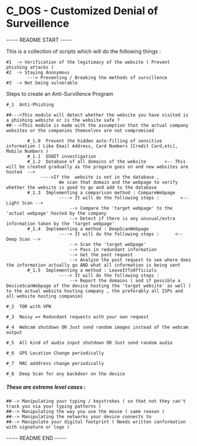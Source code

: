 # C_DOS - Customized Denial of Surveillence

----- README START -----

This is a collection of scripts which will do the following things :

    #1  -> Verification of the legitimacy of the website ( Prevent phishing attacks )
    #2  -> Staying Anonymous
            ---> Preventing / Breaking the methods of survillence
    #3  -> Not being vulnerable


Steps to create an Anti-Survillence Program


    #_1  Anti-Phishing

    ##--->This module will detect whether the website you have visited is a phishing website or is the website safe ?
    ##--->This module is made with the assumption that the actual company websites or the companies themselves are not compromised

            #_1.0  Prevent the hidden auto-filling of sensitive information ( Like Email Address, Card Numbers [Credit Card,etc], Mobile Numbers )
            #_1.1  OSNIT investigation
            #_1.2  Database of all domains of the website       <-- This will be created gradually as the progarm goes on and new websites are hosted  -->
                 ---->If the  website is not in the database , 
                        We scan that domain and the webpage to verify whether the website is good to go and add to the database
            #_1.3  Implementing a comparison method : CompareWebpage
                        ----> It will do the following steps :        <-- Light Scan -->
                            --> Compare the 'target webpage' to the 'actual webpage' hosted by the company
                            --> Detect if there is any unusual/extra information taken by the 'target webpage'
            #_1.4  Implementing a method : DeepScanWebpage
                        ----> It will do the following steps :      <-- Deep Scan -->
                            --> Scan the 'target webpage' 
                            --> Pass in redundant information
                            --> Get the post request
                            --> Analyze the post request to see where does the information actually go AND what all information is being sent
            #_1.5  Implementing a method : LeaveItToOfficials
                        ----> It will do the following steps :
                            --> Report the domains ( and if possible a DeviceScanWebpage of the device hosting the 'target website' as well ) to the actual website hosting company , the preferably all ISPs and all website hosting companies

    #_2  TOR with VPN

    #_3  Noisy => Redundant requests with your own request

    #_4  Webcam shutdown OR Just send random images instead of the webcam output

    #_5  All kind of audio input shutdown OR Just send random audio

    #_6  GPS Location Change periodically

    #_7  MAC adddress change periodically

    #_8  Deep Scan for any backdoor on the device

#####   These are extreme level cases :   #####

    ##--> Manipulating your typing / keystrokes ( so that not they can't track you via your typing patterns )
    ##--> Manipulating the way you use the mouse ( same reason )
    ##--> Manipulating the networks your device connects to
    ##--> Manipulate your digital footprint ( Needs written conformation with signature or logo )


----- README END -----
